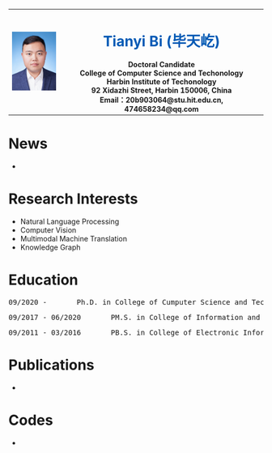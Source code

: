 <table border="0">
  <tr>
    <td width="20%">
      <img src="/identification_photo.JPG" width="100%">
    </td>
    <td width="80%" align="center" valign="middle">
      <h1><font color="#005AB5">Tianyi Bi (毕天屹)</font></h1>
      <b>Doctoral Candidate</b><br/>
      <b>College of Computer Science and Techonology</b><br/>
      <b>Harbin Institute of Techonology</b><br/>
      <b>92 Xidazhi Street, Harbin 150006, China</b><br/>
      <b>Email：20b903064@stu.hit.edu.cn, 474658234@qq.com </b><br/>
    </td>
  </tr>
</table>

# News
- 

# Research Interests
- Natural Language Processing
- Computer Vision
- Multimodal Machine Translation
- Knowledge Graph

# Education
<PRE>09/2020 - &#9Ph.D. in College of Cumputer Science and Techonology, Harbin Institute of Techonology, China</PRE>
<PRE>09/2017 - 06/2020 &#9PM.S. in College of Information and Communication Engineering, Harbin Engineering University, China</PRE>
<PRE>09/2011 - 03/2016 &#9PB.S. in College of Electronic Information Engineering, Beihang University, China</PRE>

# Publications
- 

# Codes
- 
